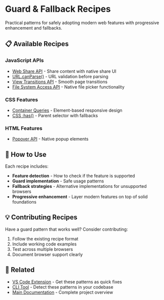 # Guard & Fallback Recipes

Practical patterns for safely adopting modern web features with progressive enhancement and fallbacks.

## 📋 Available Recipes

### JavaScript APIs
- [Web Share API](./guard-web-share.md) - Share content with native share UI
- [URL.canParse()](./guard-url-canparse.md) - URL validation before parsing
- [View Transitions API](./guard-view-transitions.md) - Smooth page transitions
- [File System Access API](./guard-file-picker.md) - Native file picker functionality

### CSS Features
- [Container Queries](./css-container-queries-fallback.md) - Element-based responsive design
- [CSS :has()](./css-has-progressive-enhancement.md) - Parent selector with fallbacks

### HTML Features
- [Popover API](./html-popover-fallback.md) - Native popup elements

## 🎯 How to Use

Each recipe includes:
- **Feature detection** - How to check if the feature is supported
- **Guard implementation** - Safe usage patterns
- **Fallback strategies** - Alternative implementations for unsupported browsers
- **Progressive enhancement** - Layer modern features on top of solid foundations

## 💡 Contributing Recipes

Have a guard pattern that works well? Consider contributing:

1. Follow the existing recipe format
2. Include working code examples
3. Test across multiple browsers
4. Document browser support clearly

## 🔗 Related

- [VS Code Extension](../../packages/vscode-extension) - Get these patterns as quick fixes
- [CLI Tool](../../packages/cli) - Detect these patterns in your codebase
- [Main Documentation](../../README.md) - Complete project overview
